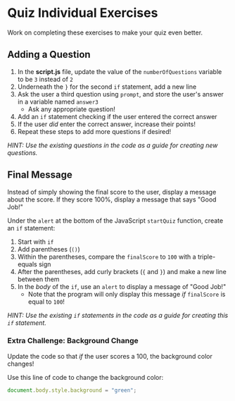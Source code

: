 # Quiz Individual Exercises
Work on completing these exercises to make your quiz even better.

## Adding a Question
1. In the **script.js** file, update the value of the `numberOfQuestions` variable to be `3` instead of `2`
1. Underneath the `}` for the second `if` statement, add a new line
1. Ask the user a third question using `prompt`, and store the user's answer in a variable named `answer3`
    - Ask any appropriate question!
1. Add an `if` statement checking if the user entered the correct answer
1. If the user _did_ enter the correct answer, increase their points!
2. Repeat these steps to add more questions if desired!

_HINT: Use the existing questions in the code as a guide for creating new questions._

## Final Message
Instead of simply showing the final score to the user, display a message about the score. If they score 100%, display a message that says "Good Job!"

Under the `alert` at the bottom of the JavaScript `startQuiz` function, create an `if` statement:
1. Start with `if`
1. Add parentheses (`()`)
1. Within the parentheses, compare the `finalScore` to `100` with a triple-equals sign
1. After the parentheses, add curly brackets (`{` and `}`) and make a new line between them
1. In the _body_ of the `if`, use an `alert` to display a message of "Good Job!"
    - Note that the program will only display this message _if_ `finalScore` is equal to `100`!

_HINT: Use the existing `if` statements in the code as a guide for creating this `if` statement._

### Extra Challenge: Background Change
Update the code so that _if_ the user scores a 100, the background color changes!

Use this line of code to change the background color:
```js
document.body.style.background = "green";
```